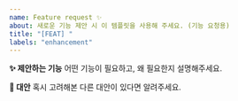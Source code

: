 ```yaml
---
name: Feature request ✨
about: 새로운 기능 제안 시 이 템플릿을 사용해 주세요. (기능 요청용)
title: "[FEAT] "
labels: "enhancement"
---
```


**✨ 제안하는 기능**
어떤 기능이 필요하고, 왜 필요한지 설명해주세요.

**🤔 대안**
혹시 고려해본 다른 대안이 있다면 알려주세요.
